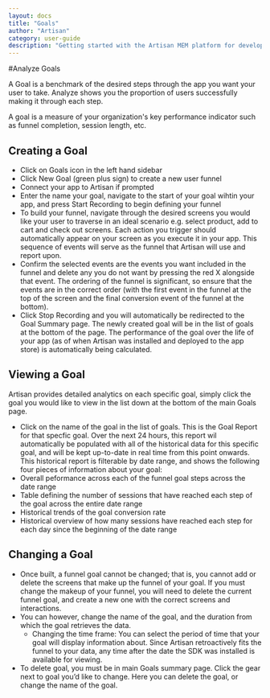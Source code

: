 ```yaml
---
layout: docs
title: "Goals"
author: "Artisan"
category: user-guide
description: "Getting started with the Artisan MEM platform for developers."
---
```

#Analyze Goals

A Goal is a benchmark of the desired steps through the app you want your user to take. Analyze shows you the proportion of users successfully making it through each step.

A goal is a measure of your organization\'s key performance indicator such as funnel completion, session length, etc.

## Creating a Goal

* Click on Goals icon in the left hand sidebar
* Click New Goal (green plus sign) to create a new user funnel
* Connect your app to Artisan if prompted
* Enter the name your goal, navigate to the start of your goal wihtin your app, and press Start Recording to begin defining your funnel
* To build your funnel, navigate through the desired screens you would like your user to traverse in an ideal scenario e.g. select product, add to cart and check out screens.  Each action you trigger should automatically appear on your screen as you execute it in your app.  This sequence of events will serve as the funnel that Artisan will use and report upon.
* Confirm the selected events are the events you want included in the funnel and delete any you do not want by pressing the red X alongside that event.  The ordering of the funnel is significant, so ensure that the events are in the correct order (with the first event in the funnel at the top of the screen and the final conversion event of the funnel at the bottom).
* Click Stop Recording and you will automatically be redirected to the Goal Summary page.  The newly created goal will be in the list of goals at the bottom of the page.  The performance of the goal over the life of your app (as of when Artisan was installed and deployed to the app store) is automatically being calculated.

## Viewing a Goal

Artisan provides detailed analytics on each specific goal, simply click the goal you would like to view in the list down at the bottom of the main Goals page.

* Click on the name of the goal in the list of goals.  This is the Goal Report for that specfic goal.  Over the next 24 hours, this report wil automatically be populated with all of the historical data for this specific goal, and will be kept up-to-date in real time from this point onwards.  This historical report is filterable by date range, and shows the following four pieces of information about your goal:
* Overall peformance across each of the funnel goal steps across the date range
* Table defining the number of sessions that have reached each step of the goal across the entire date range
* Historical trends of the goal conversion rate
* Historical overview of how many sessions have reached each step for each day since the beginning of the date range

## Changing a Goal

* Once built, a funnel goal cannot be changed; that is, you cannot add or delete the screens that make up the funnel of your goal. If you must change the makeup of your funnel, you will need to delete the current funnel goal, and create a new one with the correct screens and interactions.
* You can however, change the name of the goal, and the duration from which the goal retrieves the data.
  * Changing the time frame: You can select the period of time that your goal will display information about. Since Artisan retroactively fits the funnel to your data, any time after the date the SDK was installed is available for viewing.
* To delete goal, you must be in main Goals summary page. Click the gear next to goal you’d like to change. Here you can delete the goal, or change the name of the goal.
